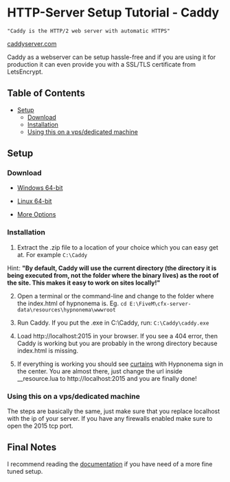 <h1>HTTP-Server Setup Tutorial - Caddy</h1>

```
"Caddy is the HTTP/2 web server with automatic HTTPS"
```
[caddyserver.com](https://caddyserver.com)

Caddy as a webserver can be setup hassle-free and if you are using it for production it can even provide you with a SSL/TLS certificate from LetsEncrypt.
<h2>Table of Contents</h2>

- [Setup](#setup)
  - [Download](#download)
  - [Installation](#installation)
  - [Using this on a vps/dedicated machine](#using-this-on-a-vpsdedicated-machine)
## Setup
### Download

* [Windows 64-bit](https://caddyserver.com/download/windows/amd64?license=personal&telemetry=off)

* [Linux 64-bit](https://caddyserver.com/download/linux/amd64?license=personal&telemetry=off)

* [More Options](https://caddyserver.com/download)

### Installation
1. Extract the .zip file to a location of your choice which you can easy get at. For example ```C:\Caddy```

Hint:
**"By default, Caddy will use the current directory (the directory it is being executed from, not the folder where the binary lives) as the root of the site. This makes it easy to work on sites locally!"**

2. Open a terminal or the command-line and change to the folder where the index.html of hypnonema is. Eg. ```cd E:\FiveM\cfx-server-data\resources\hypnonema\wwwroot```

3. Run Caddy. If you put the .exe in C:\Caddy, run:
   ```C:\Caddy\caddy.exe```

4. Load http://localhost:2015 in your browser. If you see a 404 error, then Caddy is working but you are probably in the wrong directory because index.html is missing.

5. If everything is working you should see [curtains](https://imgur.com/a/VdeNS17) with Hypnonema sign in the center. You are almost there, just change the url inside __resource.lua to http://localhost:2015 and you are finally done!


### Using this on a vps/dedicated machine
The steps are basically the same, just make sure that you replace localhost with the ip of your server. If you have any firewalls enabled make sure to open the 2015 tcp port. 

## Final Notes
I recommend reading the [documentation](https://caddyserver.com/docs) if you have need of a more fine tuned setup.
